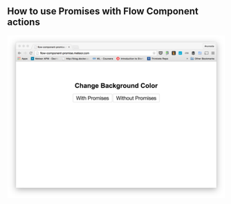 
## How to use Promises with Flow Component actions 

[![](./fc-promises.png)](https://flow-component-promise.meteor.com)
